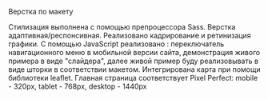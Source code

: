 Верстка по макету

Стилизация выполнена с помощью препроцессора Sass.
Верстка адаптивная/респонсивная.
Реализовано кадрирование и ретинизация графики.
С помощью JavaScript реализовано : переключатель навигационного меню в мобильной версии сайта, демонстрация живого примера в виде "слайдера", далее живой пример буду реализовывать в виде шторки в соответствии макетом.
Интегрирована карта при помощи библиотеки leaflet.
Главная страница соответствует Pixel Perfect: mobile - 320px, tablet - 768px, desktop - 1440px
